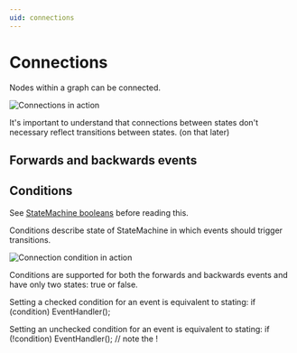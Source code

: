 ```yaml
---
uid: connections
---
```


# Connections
Nodes within a graph can be connected.

![Connections in action](StateGrapher/images/connectionsNodes.gif)

It's important to understand that connections between states don't necessary reflect transitions between states. (on that later)

## Forwards and backwards events


## Conditions
See [StateMachine booleans](StateGrapher/docs/graphoptions.html#statemachine-booleans) before reading this.

Conditions describe state of StateMachine in which events should trigger transitions.

![Connection condition in action](/StateGrapher/images/connectionConditionsInAction.gif)

Conditions are supported for both the forwards and backwards events and have only two states: true or false.

Setting a checked condition for an event is equivalent to stating:
if (condition) EventHandler();

Setting an unchecked condition for an event is equivalent to stating:
if (!condition) EventHandler();  // note the !